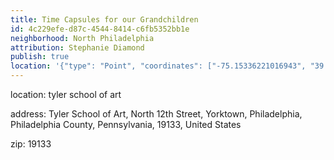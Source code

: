```yaml
---
title: Time Capsules for our Grandchildren
id: 4c229efe-d87c-4544-8414-c6fb5352bb1e
neighborhood: North Philadelphia
attribution: Stephanie Diamond
publish: true
location: '{"type": "Point", "coordinates": ["-75.15336221016943", "39.9835808"]}'
---
```


location: tyler school of art


            










            
address: Tyler School of Art, North 12th Street, Yorktown, Philadelphia, Philadelphia County, Pennsylvania, 19133, United States



zip: 19133



                